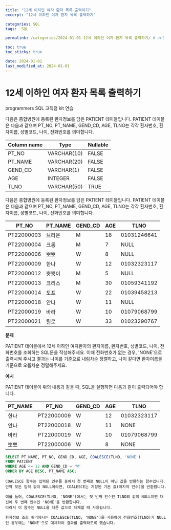 ```yaml
---
title: "12세 이하인 여자 환자 목록 출력하기"
excerpt: "12세 이하인 여자 환자 목록 출력하기"

categories: SQL
tags:  SQL

permalink: /categories/2024-01-01-12세 이하인 여자 환자 목록 출력하기/ # url

toc: true
toc_sticky: true

date: 2024-01-01
last_modified_at: 2024-01-01
---
```


# 12세 이하인 여자 환자 목록 출력하기
programmers SQL 고득점 kit 연습

다음은 종합병원에 등록된 환자정보를 담은 PATIENT 테이블입니다.
PATIENT 테이블은 다음과 같으며 PT_NO, PT_NAME, GEND_CD, AGE, TLNO는 각각 환자번호, 환자이름, 성별코드, 나이, 전화번호를 의미합니다.

| Column name | Type         | Nullable |
|-------------|--------------|----------|
| PT_NO       | VARCHAR(10)  | FALSE    |
| PT_NAME     | VARCHAR(20)  | FALSE    |
| GEND_CD     | VARCHAR(1)   | FALSE    |
| AGE         | INTEGER      | FALSE    |
| TLNO        | VARCHAR(50)  | TRUE     |


다음은 종합병원에 등록된 환자정보를 담은 PATIENT 테이블입니다.
PATIENT 테이블은 다음과 같으며 PT_NO, PT_NAME, GEND_CD, AGE, TLNO는 각각 환자번호, 환자이름, 성별코드, 나이, 전화번호를 의미합니다.

| PT_NO       | PT_NAME | GEND_CD | AGE | TLNO          |
|-------------|---------|---------|-----|---------------|
| PT22000003  | 브라운   | M       | 18  | 01031246641   |
| PT22000004  | 크롱     | M       | 7   | NULL          |
| PT22000006  | 뽀뽀     | W       | 8   | NULL          |
| PT22000009  | 한나     | W       | 12  | 01032323117   |
| PT22000012  | 뿡뿡이   | M       | 5   | NULL          |
| PT22000013  | 크리스   | M       | 30  | 01059341192   |
| PT22000014  | 토프     | W       | 22  | 01039458213   |
| PT22000018  | 안나     | W       | 11  | NULL          |
| PT22000019  | 바라     | W       | 10  | 01079068799   |
| PT22000021  | 릴로     | W       | 33  | 01023290767   |

**문제**

PATIENT 테이블에서 12세 이하인 여자환자의 환자이름, 환자번호, 성별코드, 나이, 전화번호를 조회하는 SQL문을 작성해주세요. 
이때 전화번호가 없는 경우, 'NONE'으로 출력시켜 주시고 결과는 나이를 기준으로 내림차순 정렬하고, 나이 같다면 환자이름을 기준으로 오름차순 정렬해주세요.

**예시**

PATIENT 테이블이 위의 내용과 같을 때, SQL을 실행하면 다음과 같이 출력되어야 합니다.

| PT_NAME | PT_NO      | GEND_CD | AGE | TLNO          |
|---------|------------|---------|-----|---------------|
| 한나    | PT22000009 | W       | 12  | 01032323117   |
| 안나    | PT22000018 | W       | 11  | NONE          |
| 바라    | PT22000019 | W       | 10  | 01079068799   |
| 뽀뽀    | PT22000006 | W       | 8   | NONE          |

```sql
SELECT PT_NAME, PT_NO, GEND_CD, AGE, COALESCE(TLNO, 'NONE')
FROM PATIENT 
WHERE AGE <= 12 AND GEND_CD = 'W'
ORDER BY AGE DESC, PT_NAME ASC;
```

```
COALESCE 함수는 입력된 인수들 중에서 첫 번째로 NULL이 아닌 값을 반환하는 함수입니다.
만약 모든 입력 값이 NULL이라면, COALESCE는 지정된 기본 값(마지막 인수)을 반환합니다.

예를 들어, COALESCE(TLNO, 'NONE')에서는 첫 번째 인수인 TLNO의 값이 NULL이면 대신에 두 번째 인수인 'NONE'을 반환합니다.
따라서 이 함수는 NULL을 다른 값으로 대체할 때 사용됩니다.

환자정보 조회 쿼리에서는 COALESCE(TLNO, 'NONE')를 사용하여 전화번호(TLNO)가 NULL인 경우에는 'NONE'으로 대체하여 결과를 출력하도록 했습니다.
```
